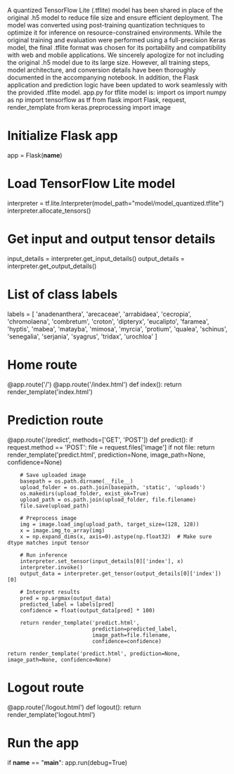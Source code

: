 A quantized TensorFlow Lite (.tflite) model has been shared in place of the original .h5 model to reduce file size and ensure efficient deployment. The model was converted using post-training quantization techniques to optimize it for inference on resource-constrained environments. While the original training and evaluation were performed using a full-precision Keras model, the final .tflite format was chosen for its portability and compatibility with web and mobile applications.
We sincerely apologize for not including the original .h5 model due to its large size. However, all training steps, model architecture, and conversion details have been thoroughly documented in the accompanying notebook. In addition, the Flask application and prediction logic have been updated to work seamlessly with the provided .tflite model.
app.py for tflite model is:
import os
import numpy as np
import tensorflow as tf
from flask import Flask, request, render_template
from keras.preprocessing import image

# Initialize Flask app
app = Flask(__name__)

# Load TensorFlow Lite model
interpreter = tf.lite.Interpreter(model_path="model/model_quantized.tflite")
interpreter.allocate_tensors()

# Get input and output tensor details
input_details = interpreter.get_input_details()
output_details = interpreter.get_output_details()

# List of class labels
labels = [
    'anadenanthera', 'arecaceae', 'arrabidaea', 'cecropia', 'chromolaena',
    'combretum', 'croton', 'dipteryx', 'eucalipto', 'faramea', 'hyptis',
    'mabea', 'matayba', 'mimosa', 'myrcia', 'protium', 'qualea', 'schinus',
    'senegalia', 'serjania', 'syagrus', 'tridax', 'urochloa'
]

# Home route
@app.route('/')
@app.route('/index.html')
def index():
    return render_template('index.html')

# Prediction route
@app.route('/predict', methods=['GET', 'POST'])
def predict():
    if request.method == 'POST':
        file = request.files['image']
        if not file:
            return render_template('predict.html', prediction=None, image_path=None, confidence=None)

        # Save uploaded image
        basepath = os.path.dirname(__file__)
        upload_folder = os.path.join(basepath, 'static', 'uploads')
        os.makedirs(upload_folder, exist_ok=True)
        upload_path = os.path.join(upload_folder, file.filename)
        file.save(upload_path)

        # Preprocess image
        img = image.load_img(upload_path, target_size=(128, 128))
        x = image.img_to_array(img)
        x = np.expand_dims(x, axis=0).astype(np.float32)  # Make sure dtype matches input tensor

        # Run inference
        interpreter.set_tensor(input_details[0]['index'], x)
        interpreter.invoke()
        output_data = interpreter.get_tensor(output_details[0]['index'])[0]

        # Interpret results
        pred = np.argmax(output_data)
        predicted_label = labels[pred]
        confidence = float(output_data[pred] * 100)

        return render_template('predict.html',
                               prediction=predicted_label,
                               image_path=file.filename,
                               confidence=confidence)

    return render_template('predict.html', prediction=None, image_path=None, confidence=None)

# Logout route
@app.route('/logout.html')
def logout():
    return render_template('logout.html')

# Run the app
if __name__ == "__main__":
    app.run(debug=True)
